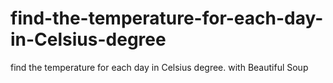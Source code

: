 # find-the-temperature-for-each-day-in-Celsius-degree
find the temperature for each day in Celsius degree.  with Beautiful Soup
